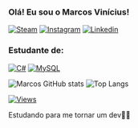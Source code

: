 ### Olá! Eu sou o Marcos Vinícius!
[![Steam](https://img.shields.io/badge/Steam-000000?style=for-the-badge&logo=steam&logoColor=white)](https://steamcommunity.com/profiles/76561199498994814/) [![Instagram](https://img.shields.io/badge/Instagram-E4405F?style=for-the-badge&logo=instagram&logoColor=white)](https://www.instagram.com/neuhausz12/) [![Linkedin](https://img.shields.io/badge/LinkedIn-0077B5?style=for-the-badge&logo=linkedin&logoColor=white)](https://www.linkedin.com/in/marcos-vinícius-neuhaus-oberge-8ab07330b/)

### Estudante de:

[![C#](https://img.shields.io/badge/C%23-239120?style=for-the-badge&logo=csharp&logoColor=white)]() [![MySQL](https://img.shields.io/badge/MySQL-005C84?style=for-the-badge&logo=mysql&logoColor=white
)]()

![Marcos GitHub stats](https://github-readme-stats.vercel.app/api?username=marcosz12&show_icons=true&theme=dark)
![Top Langs](https://github-readme-stats.vercel.app/api/top-langs/?username=marcosz12&size_weight=0.5&count_weight=0.5)

[![Views](https://visitcount.itsvg.in/api?id=marcosz12&label=Profile%20Views&color=1&icon=5&pretty=false)](https://visitcount.itsvg.in)

Estudando para me tornar um dev💪🏽
